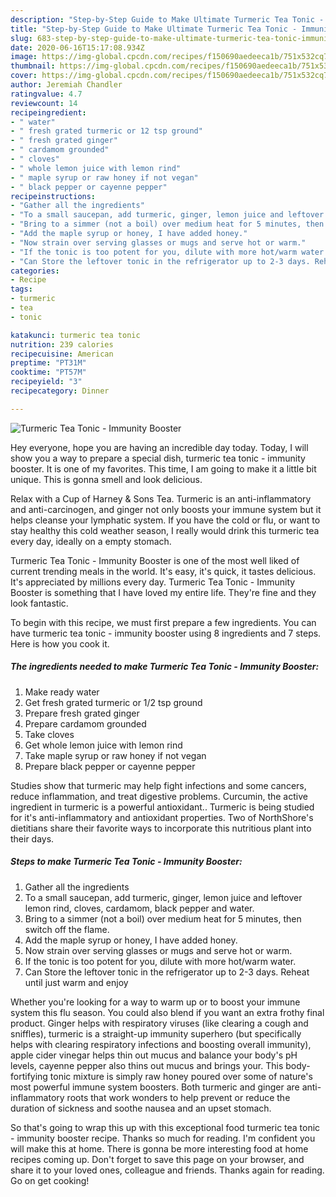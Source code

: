 ```yaml
---
description: "Step-by-Step Guide to Make Ultimate Turmeric Tea Tonic - Immunity Booster"
title: "Step-by-Step Guide to Make Ultimate Turmeric Tea Tonic - Immunity Booster"
slug: 683-step-by-step-guide-to-make-ultimate-turmeric-tea-tonic-immunity-booster
date: 2020-06-16T15:17:08.934Z
image: https://img-global.cpcdn.com/recipes/f150690aedeeca1b/751x532cq70/turmeric-tea-tonic-immunity-booster-recipe-main-photo.jpg
thumbnail: https://img-global.cpcdn.com/recipes/f150690aedeeca1b/751x532cq70/turmeric-tea-tonic-immunity-booster-recipe-main-photo.jpg
cover: https://img-global.cpcdn.com/recipes/f150690aedeeca1b/751x532cq70/turmeric-tea-tonic-immunity-booster-recipe-main-photo.jpg
author: Jeremiah Chandler
ratingvalue: 4.7
reviewcount: 14
recipeingredient:
- " water"
- " fresh grated turmeric or 12 tsp ground"
- " fresh grated ginger"
- " cardamom grounded"
- " cloves"
- " whole lemon juice with lemon rind"
- " maple syrup or raw honey if not vegan"
- " black pepper or cayenne pepper"
recipeinstructions:
- "Gather all the ingredients"
- "To a small saucepan, add turmeric, ginger, lemon juice and leftover lemon rind, cloves, cardamom, black pepper and water."
- "Bring to a simmer (not a boil) over medium heat for 5 minutes, then switch off the flame."
- "Add the maple syrup or honey, I have added honey."
- "Now strain over serving glasses or mugs and serve hot or warm."
- "If the tonic is too potent for you, dilute with more hot/warm water."
- "Can Store the leftover tonic in the refrigerator up to 2-3 days. Reheat until just warm and enjoy"
categories:
- Recipe
tags:
- turmeric
- tea
- tonic

katakunci: turmeric tea tonic 
nutrition: 239 calories
recipecuisine: American
preptime: "PT31M"
cooktime: "PT57M"
recipeyield: "3"
recipecategory: Dinner

---
```



![Turmeric Tea Tonic - Immunity Booster](https://img-global.cpcdn.com/recipes/f150690aedeeca1b/751x532cq70/turmeric-tea-tonic-immunity-booster-recipe-main-photo.jpg)

Hey everyone, hope you are having an incredible day today. Today, I will show you a way to prepare a special dish, turmeric tea tonic - immunity booster. It is one of my favorites. This time, I am going to make it a little bit unique. This is gonna smell and look delicious.

Relax with a Cup of Harney &amp; Sons Tea. Turmeric is an anti-inflammatory and anti-carcinogen, and ginger not only boosts your immune system but it helps cleanse your lymphatic system. If you have the cold or flu, or want to stay healthy this cold weather season, I really would drink this turmeric tea every day, ideally on a empty stomach.

Turmeric Tea Tonic - Immunity Booster is one of the most well liked of current trending meals in the world. It's easy, it's quick, it tastes delicious. It's appreciated by millions every day. Turmeric Tea Tonic - Immunity Booster is something that I have loved my entire life. They're fine and they look fantastic.


To begin with this recipe, we must first prepare a few ingredients. You can have turmeric tea tonic - immunity booster using 8 ingredients and 7 steps. Here is how you cook it.

<!--inarticleads1-->

##### The ingredients needed to make Turmeric Tea Tonic - Immunity Booster:

1. Make ready  water
1. Get  fresh grated turmeric or 1/2 tsp ground
1. Prepare  fresh grated ginger
1. Prepare  cardamom grounded
1. Take  cloves
1. Get  whole lemon juice with lemon rind
1. Take  maple syrup or raw honey if not vegan
1. Prepare  black pepper or cayenne pepper


Studies show that turmeric may help fight infections and some cancers, reduce inflammation, and treat digestive problems. Curcumin, the active ingredient in turmeric is a powerful antioxidant.. Turmeric is being studied for it&#39;s anti-inflammatory and antioxidant properties. Two of NorthShore&#39;s dietitians share their favorite ways to incorporate this nutritious plant into their days. 

<!--inarticleads2-->

##### Steps to make Turmeric Tea Tonic - Immunity Booster:

1. Gather all the ingredients
1. To a small saucepan, add turmeric, ginger, lemon juice and leftover lemon rind, cloves, cardamom, black pepper and water.
1. Bring to a simmer (not a boil) over medium heat for 5 minutes, then switch off the flame.
1. Add the maple syrup or honey, I have added honey.
1. Now strain over serving glasses or mugs and serve hot or warm.
1. If the tonic is too potent for you, dilute with more hot/warm water.
1. Can Store the leftover tonic in the refrigerator up to 2-3 days. Reheat until just warm and enjoy


Whether you&#39;re looking for a way to warm up or to boost your immune system this flu season. You could also blend if you want an extra frothy final product. Ginger helps with respiratory viruses (like clearing a cough and sniffles), turmeric is a straight-up immunity superhero (but specifically helps with clearing respiratory infections and boosting overall immunity), apple cider vinegar helps thin out mucus and balance your body&#39;s pH levels, cayenne pepper also thins out mucus and brings your. This body-fortifying tonic mixture is simply raw honey poured over some of nature&#39;s most powerful immune system boosters. Both turmeric and ginger are anti-inflammatory roots that work wonders to help prevent or reduce the duration of sickness and soothe nausea and an upset stomach. 

So that's going to wrap this up with this exceptional food turmeric tea tonic - immunity booster recipe. Thanks so much for reading. I'm confident you will make this at home. There is gonna be more interesting food at home recipes coming up. Don't forget to save this page on your browser, and share it to your loved ones, colleague and friends. Thanks again for reading. Go on get cooking!
